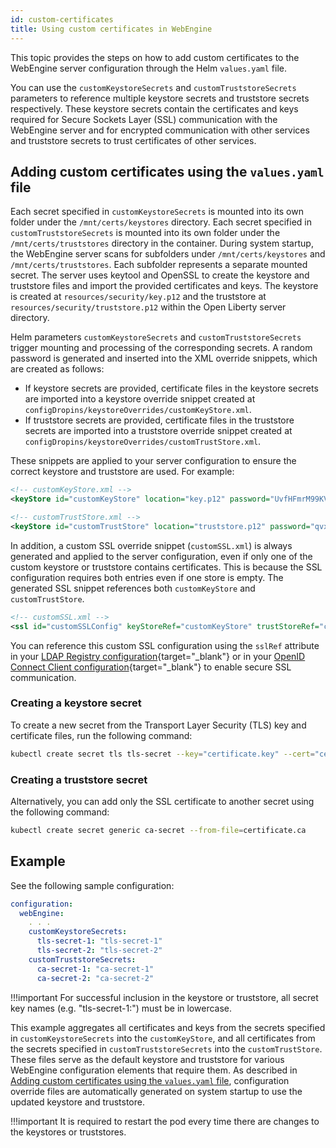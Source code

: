 ```yaml
---
id: custom-certificates
title: Using custom certificates in WebEngine
---
```


This topic provides the steps on how to add custom certificates to the WebEngine server configuration through the Helm `values.yaml` file.

You can use the `customKeystoreSecrets` and `customTruststoreSecrets` parameters to reference multiple keystore secrets and truststore secrets respectively. These keystore secrets contain the certificates and keys required for Secure Sockets Layer (SSL) communication with the WebEngine server and for encrypted communication with other services and truststore secrets to trust certificates of other services.

## Adding custom certificates using the `values.yaml` file

Each secret specified in `customKeystoreSecrets` is mounted into its own folder under the `/mnt/certs/keystores` directory. Each secret specified in `customTruststoreSecrets` is mounted into its own folder under the `/mnt/certs/truststores` directory in the container. During system startup, the WebEngine server scans for subfolders under `/mnt/certs/keystores` and `/mnt/certs/truststores`. Each subfolder represents a separate mounted secret. The server uses keytool and OpenSSL to create the keystore and truststore files and import the provided certificates and keys. The keystore is created at `resources/security/key.p12` and the truststore at `resources/security/truststore.p12` within the Open Liberty server directory.

Helm parameters `customKeystoreSecrets` and `customTruststoreSecrets` trigger mounting and processing of the corresponding secrets. A random password is generated and inserted into the XML override snippets, which are created as follows:

- If keystore secrets are provided, certificate files in the keystore secrets are imported into a keystore override snippet created at `configDropins/keystoreOverrides/customKeyStore.xml`.
- If truststore secrets are provided, certificate files in the truststore secrets are imported into a truststore override snippet created at `configDropins/keystoreOverrides/customTrustStore.xml`.

These snippets are applied to your server configuration to ensure the correct keystore and truststore are used. For example:

```xml
<!-- customKeyStore.xml -->
<keyStore id="customKeyStore" location="key.p12" password="UvfHFmrM99KV7VU9mnTkgLQZd34=" type="PKCS12" />
```

```xml
<!-- customTrustStore.xml -->
<keyStore id="customTrustStore" location="truststore.p12" password="qvxP3kjx6u+/skWSa56/Hnkmlps=" type="PKCS12" />
```

In addition, a custom SSL override snippet (`customSSL.xml`) is always generated and applied to the server configuration, even if only one of the custom keystore or truststore contains certificates. This is because the SSL configuration requires both entries even if one store is empty. The generated SSL snippet references both `customKeyStore` and `customTrustStore`.

```xml
<!-- customSSL.xml -->
<ssl id="customSSLConfig" keyStoreRef="customKeyStore" trustStoreRef="customTrustStore" trustDefaultCerts="true"/>
```

You can reference this custom SSL configuration using the `sslRef` attribute in your [LDAP Registry configuration](https://openliberty.io/docs/latest/reference/feature/ldapRegistry-3.0.html){target="_blank"} or in your [OpenID Connect Client configuration](https://openliberty.io/docs/latest/reference/config/openidConnectClient.html){target="_blank"} to enable secure SSL communication.

### Creating a keystore secret

To create a new secret from the Transport Layer Security (TLS) key and certificate files, run the following command:

```sh
kubectl create secret tls tls-secret --key="certificate.key" --cert="certificate.crt"
```

### Creating a truststore secret

Alternatively, you can add only the SSL certificate to another secret using the following command:

```sh
kubectl create secret generic ca-secret --from-file=certificate.ca
```

## Example

See the following sample configuration:

```yaml
configuration:
  webEngine:
    . . .
    customKeystoreSecrets:
      tls-secret-1: "tls-secret-1"
      tls-secret-2: "tls-secret-2"
    customTruststoreSecrets:
      ca-secret-1: "ca-secret-1"
      ca-secret-2: "ca-secret-2"
```

!!!important
    For successful inclusion in the keystore or truststore, all secret key names (e.g. "tls-secret-1:") must be in lowercase.

This example aggregates all certificates and keys from the secrets specified in `customKeystoreSecrets` into the `customKeyStore`, and all certificates from the secrets specified in `customTruststoreSecrets` into the `customTrustStore`. These files serve as the default keystore and truststore for various WebEngine configuration elements that require them. As described in [Adding custom certificates using the `values.yaml` file](#adding-custom-certificates-using-the-valuesyaml-file), configuration override files are automatically generated on system startup to use the updated keystore and truststore.

!!!important
    It is required to restart the pod every time there are changes to the keystores or truststores.
